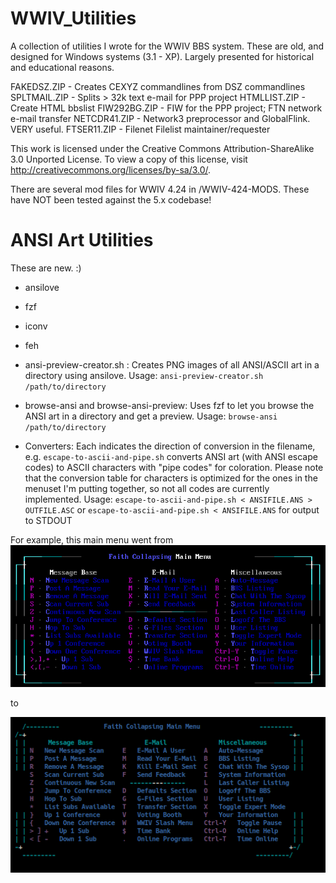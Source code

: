 WWIV_Utilities
==============

A collection of utilities I wrote for the WWIV BBS system.  These are old, and designed for Windows systems (3.1 - XP).  Largely presented for historical and educational reasons.

FAKEDSZ.ZIP - Creates CEXYZ commandlines from DSZ commandlines
SPLTMAIL.ZIP - Splits > 32k text e-mail for PPP project
HTMLLIST.ZIP - Create HTML bbslist
FIW292BG.ZIP - FIW for the PPP project; FTN network e-mail transfer
NETCDR41.ZIP - Network3 preprocessor and GlobalFlink.  VERY useful.
FTSER11.ZIP - Filenet Filelist maintainer/requester

This work is licensed under the Creative Commons Attribution-ShareAlike 3.0 Unported License. To view a copy of this license, visit http://creativecommons.org/licenses/by-sa/3.0/.

There are several mod files for WWIV 4.24 in /WWIV-424-MODS. These have NOT been tested against the 5.x codebase!

# ANSI Art Utilities

These are new.  :) 

* ansilove 
* fzf
* iconv
* feh

* ansi-preview-creator.sh : Creates PNG images of all ANSI/ASCII art in a directory using ansilove.  Usage: `ansi-preview-creator.sh /path/to/directory`

* browse-ansi and browse-ansi-preview: Uses fzf to let you browse the ANSI art in a directory and get a preview. Usage: `browse-ansi /path/to/directory`

* Converters: Each indicates the direction of conversion in the filename, e.g. `escape-to-ascii-and-pipe.sh` converts ANSI art (with ANSI escape codes) to ASCII characters with "pipe codes" for coloration.  Please note that the conversion table for characters is optimized for the ones in the menuset I'm putting together, so not all codes are currently implemented.  Usage: `escape-to-ascii-and-pipe.sh < ANSIFILE.ANS > OUTFILE.ASC` or `escape-to-ascii-and-pipe.sh < ANSIFILE.ANS` for output to STDOUT

For example, this main menu went from 
![ANSI example](https://raw.githubusercontent.com/uriel1998/WWIV_Utilities/master/docs/main-ans.png "Example output")

to 

![ASCII PIPE example](https://raw.githubusercontent.com/uriel1998/WWIV_Utilities/master/docs/main-pipe.png "Example output")
